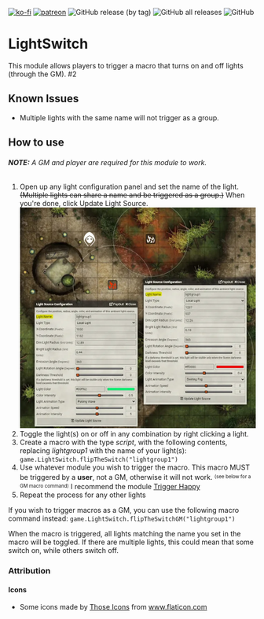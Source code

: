 
[![ko-fi](https://img.shields.io/badge/-buy%20me%20a%20coffee-%23FF5E5B?style=plastic)](https://ko-fi.com/slate) [![patreon](https://img.shields.io/badge/-support%20me%20on%20patreon-%235C5C5C?style=plastic)](https://patreon.com/slatesfoundrystuff) ![GitHub release (by tag)](https://img.shields.io/github/downloads/zarmstrong/fvtt-lightswitch/LightSwitch-1.1.3/total?style=plastic) ![GitHub all releases](https://img.shields.io/github/downloads/zarmstrong/fvtt-lightswitch/total?style=plastic) ![GitHub](https://img.shields.io/github/license/zarmstrong/fvtt-lightswitch?style=plastic)

# LightSwitch
This module allows players to trigger a macro that turns on and off lights (through the GM). #2

## Known Issues

 - Multiple lights with the same name will not trigger as a group. 

## How to use
###### **NOTE:**  A GM and player are required for this module to work.

 1. Open up any light configuration panel and set the name of the light. ~~(Multiple lights can share a name and be triggered as a group.)~~ When you're done, click Update Light Source.
![Screenshot 1](image/screen1.webp)
 2. Toggle the light(s) on or off in any combination by right clicking a light.
 3. Create a macro with the type *script*, with the following contents, replacing *lightgroup1* with the name of your light(s): `game.LightSwitch.flipTheSwitch("lightgroup1")` 
 4. Use whatever module you wish to trigger the macro. This macro MUST be triggered by a **user**, not a GM, otherwise it will not work. <sup><sub>(see below for a GM macro command)</sub></sup>  I recommend the module [Trigger Happy](https://foundryvtt.com/packages/trigger-happy/)
 5. Repeat the process for any other lights


If you wish to trigger macros as a GM, you can use the following macro command instead: `game.LightSwitch.flipTheSwitchGM("lightgroup1")`

When the macro is triggered, all lights matching the name you set in the macro will be toggled. If there are multiple lights, this could mean that some switch on, while others switch off.

### Attribution
#### Icons
* Some icons made by <a href="https://www.flaticon.com/authors/those-icons" title="Those Icons">Those Icons</a> from <a href="https://www.flaticon.com/" title="Flaticon">www.flaticon.com</a>
